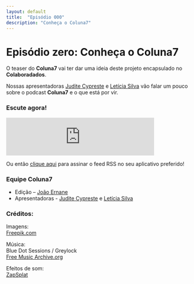```yaml
---
layout: default
title:  "Episódio 000"
description: "Conheça o Coluna7"
---
```

# Episódio zero: Conheça o Coluna7
O teaser do **Coluna7** vai ter dar uma ideia deste projeto encapsulado no **Colaboradados**.

Nossas apresentadoras [Judite Cypreste](https://twitter.com/juditecypreste) e [Letícia Silva](https://twitter.com/dii_lua) vão falar um pouco sobre o podcast **Coluna7** e o que está por vir. 

### Escute agora!
<iframe src="https://anchor.fm/coluna7/embed/episodes/Episdio-zero-Conhea-o-Coluna7-e38gfc" height="102px" width="400px" frameborder="0" scrolling="no"></iframe>

Ou então [clique aqui](https://anchor.fm/s/951cc10/podcast/rss) para assinar o feed RSS no seu aplicativo preferido!

### Equipe Coluna7

- Edição – [João Ernane](https://twitter.com/ChofenAdulto)
- Apresentadoras - [Judite Cypreste](https://twitter.com/juditecypreste) e [Letícia Silva](https://twitter.com/dii_lua)

### Créditos:
Imagens:  
[Freepik.com](https://www.freepik.com/)

Música:    
Blue Dot Sessions / Greylock  
[Free Music Archive.org](https://freemusicarchive.org)

Efeitos de som:  
[ZapSplat](https://www.zapsplat.com/)



